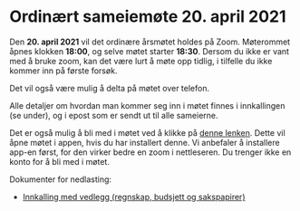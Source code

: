Ordinært sameiemøte 20. april 2021
==================================

Den **20. april 2021** vil det ordinære årsmøtet holdes på Zoom. Møterommet åpnes klokken **18:00**, og selve møtet starter **18:30**. Dersom du ikke er vant med å bruke zoom, kan det være lurt å møte opp tidlig, i tilfelle du ikke kommer inn på første forsøk.

Det vil også være mulig å delta på møtet over telefon.

Alle detaljer om hvordan man kommer seg inn i møtet finnes i innkallingen (se under), og i epost som er sendt ut til alle sameierne.

Det er også mulig å bli med i møtet ved å klikke på [denne lenken](https://zoom.us/j/97726842709?pwd=a1liQ05xdEJWOUZLbzBZS01QdHhPdz09). Dette vil åpne møtet i appen, hvis du har installert denne. Vi anbefaler å installere app-en først, for den virker bedre en zoom i nettleseren. Du trenger ikke en konto for å bli med i møtet.

Dokumenter for nedlasting:

* [Innkalling med vedlegg (regnskap, budsjett og sakspapirer)](Innkalling_FB2_2021-04-20.pdf)
